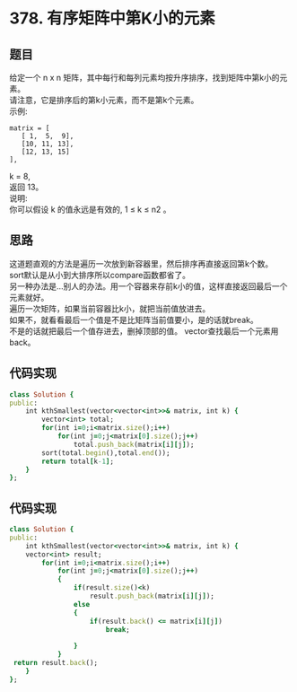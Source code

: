 # 378. 有序矩阵中第K小的元素
## 题目
给定一个 n x n 矩阵，其中每行和每列元素均按升序排序，找到矩阵中第k小的元素。       
请注意，它是排序后的第k小元素，而不是第k个元素。      
示例:      
```
matrix = [
   [ 1,  5,  9],
   [10, 11, 13],
   [12, 13, 15]
],
```
k = 8,        
返回 13。       
说明:       
你可以假设 k 的值永远是有效的, 1 ≤ k ≤ n2 。       
## 思路
这道题直观的方法是遍历一次放到新容器里，然后排序再直接返回第k个数。     
sort默认是从小到大排序所以compare函数都省了。      
另一种办法是…别人的办法。用一个容器来存前k小的值，这样直接返回最后一个元素就好。     
遍历一次矩阵，如果当前容器比k小，就把当前值放进去。    
如果不，就看看最后一个值是不是比矩阵当前值要小，是的话就break。  
不是的话就把最后一个值存进去，删掉顶部的值。
vector查找最后一个元素用back。
## 代码实现
```ruby
class Solution {
public:
    int kthSmallest(vector<vector<int>>& matrix, int k) {
        vector<int> total;
        for(int i=0;i<matrix.size();i++)
            for(int j=0;j<matrix[0].size();j++)
                total.push_back(matrix[i][j]);
        sort(total.begin(),total.end());
        return total[k-1];
    }
};
```
## 代码实现
```ruby
class Solution {
public:
    int kthSmallest(vector<vector<int>>& matrix, int k) {
    vector<int> result;
        for(int i=0;i<matrix.size();i++)
            for(int j=0;j<matrix[0].size();j++)
            {
                if(result.size()<k)
                    result.push_back(matrix[i][j]);
                else
                {
                    if(result.back() <= matrix[i][j]) 
                        break;  
                    
                }
            }
 return result.back();   
    }
};
```
